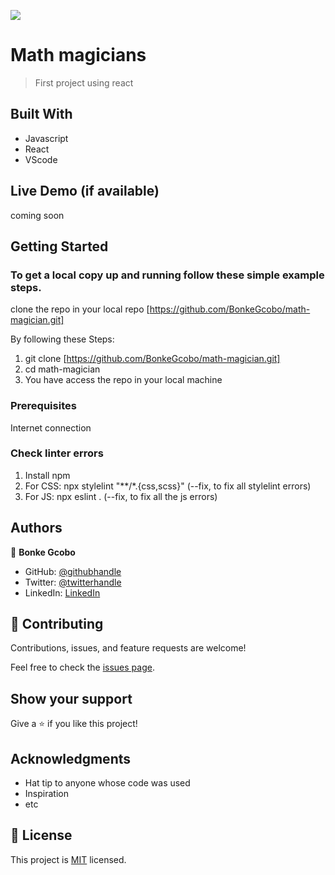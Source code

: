 ![](https://img.shields.io/badge/Microverse-blueviolet)

# Math magicians

> First project using react


## Built With

- Javascript
- React
- VScode

## Live Demo (if available)

coming soon

## Getting Started


### To get a local copy up and running follow these simple example steps.
clone the repo in your local repo [https://github.com/BonkeGcobo/math-magician.git]  

By following these Steps:  
 1) git clone [https://github.com/BonkeGcobo/math-magician.git]    
 2) cd math-magician 
 3) You have access the repo in your local machine    

### Prerequisites
 Internet connection

### Check linter errors

 1) Install npm
 3) For CSS: npx stylelint "**/*.{css,scss}"  (--fix, to fix all stylelint errors)
 4) For JS: npx eslint . (--fix, to fix all the js errors)



## Authors

👤 **Bonke Gcobo**

- GitHub: [@githubhandle](https://github.com/bonkegcobo)
- Twitter: [@twitterhandle](https://twitter.com/bonkegcobo)
- LinkedIn: [LinkedIn](https://linkedin.com/in/bonkegcobo)


## 🤝 Contributing

Contributions, issues, and feature requests are welcome!

Feel free to check the [issues page](../../issues/).

## Show your support

Give a ⭐️ if you like this project!

## Acknowledgments

- Hat tip to anyone whose code was used
- Inspiration
- etc

## 📝 License

This project is [MIT](./MIT.md) licensed.
